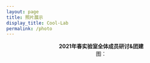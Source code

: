 ```yaml
---
layout: page
title: 照片展示
display_title: Cool-Lab
permalink: /photo
---
```


<center><strong>2021年春实验室全体成员研讨&团建</strong></center>

<img src="" align="center" />

<center>图：</strong></center>
